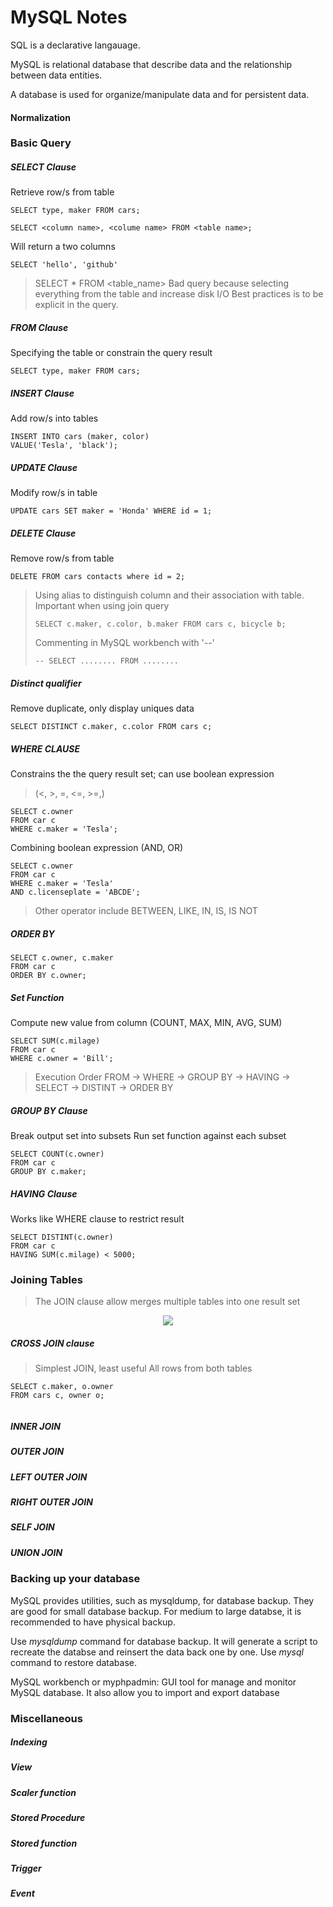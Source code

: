 
# MySQL Notes


SQL is a declarative langauage.


MySQL is relational database that describe data and the relationship between data entities.


A database is used for organize/manipulate data and for persistent data.



#### Normalization


### Basic Query

##### SELECT Clause

Retrieve row/s from table 

~~~~
SELECT type, maker FROM cars;
~~~~

~~~~
SELECT <column name>, <colume name> FROM <table name>;
~~~~

Will return a two columns
~~~~
SELECT 'hello', 'github'
~~~~


> SELECT * FROM <table_name>
> Bad query because selecting everything from the table and increase disk I/O
> Best practices is to be explicit in the query. 

##### FROM Clause

Specifying the table or constrain the query result

~~~~
SELECT type, maker FROM cars;
~~~~

##### INSERT Clause

Add row/s into tables

~~~~
INSERT INTO cars (maker, color)
VALUE('Tesla', 'black');
~~~~

##### UPDATE Clause

Modify row/s in table

~~~~
UPDATE cars SET maker = 'Honda' WHERE id = 1;
~~~~

##### DELETE Clause

Remove row/s from table

~~~~
DELETE FROM cars contacts where id = 2;
~~~~

> Using alias to distinguish column and their association with table. Important when using join query
> ~~~~ 
> SELECT c.maker, c.color, b.maker FROM cars c, bicycle b;
> ~~~~
>
> Commenting in MySQL workbench with '--'
> ~~~~
> -- SELECT ........ FROM ........
> ~~~~


##### Distinct qualifier 
Remove duplicate, only display uniques data

~~~~ 
SELECT DISTINCT c.maker, c.color FROM cars c;
~~~~


##### WHERE CLAUSE
Constrains the the query result set; can use boolean expression
> (<, >, =, <=, >=,)

~~~~
SELECT c.owner
FROM car c
WHERE c.maker = 'Tesla';
~~~~

Combining boolean expression (AND, OR)
~~~~
SELECT c.owner
FROM car c
WHERE c.maker = 'Tesla' 
AND c.licenseplate = 'ABCDE';
~~~~

> Other operator include BETWEEN, LIKE, IN, IS, IS NOT 


##### ORDER BY

~~~~
SELECT c.owner, c.maker
FROM car c
ORDER BY c.owner;
~~~~


##### Set Function 
Compute new value from column 
(COUNT, MAX, MIN, AVG, SUM)

~~~~
SELECT SUM(c.milage)
FROM car c
WHERE c.owner = 'Bill';
~~~~

> Execution Order
> FROM -> WHERE -> GROUP BY -> HAVING -> SELECT -> DISTINT -> ORDER BY


##### GROUP BY Clause
Break output set into subsets 
Run set function against each subset 

~~~~
SELECT COUNT(c.owner)
FROM car c
GROUP BY c.maker;
~~~~


##### HAVING Clause
Works like WHERE clause to restrict result 

~~~~
SELECT DISTINT(c.owner)
FROM car c
HAVING SUM(c.milage) < 5000;
~~~~




### Joining Tables

> The JOIN clause allow merges multiple tables into one result set


<p align="center">
  <img src="https://i.stack.imgur.com/UI25E.jpg">
  <br/>
</p>

##### CROSS JOIN clause

> Simplest JOIN, least useful 
> All rows from both tables 

~~~~
SELECT c.maker, o.owner
FROM cars c, owner o;


~~~~


##### INNER JOIN 


##### OUTER JOIN 

##### LEFT OUTER JOIN 


##### RIGHT OUTER JOIN 


##### SELF JOIN 

##### UNION JOIN 


### Backing up your database

MySQL provides utilities, such as mysqldump, for database backup. They are good for small database backup. For medium to large databse, it is recommended to have physical backup. 


Use *mysqldump* command for database backup. It will generate a script to recreate the databse and reinsert the data back one by one.
Use *mysql* command to restore database.

MySQL workbench or myphpadmin: GUI tool for manage and monitor MySQL database. It also allow you to import and export database


### Miscellaneous 

##### Indexing

##### View

##### Scaler function 

##### Stored Procedure


##### Stored function

##### Trigger

##### Event


